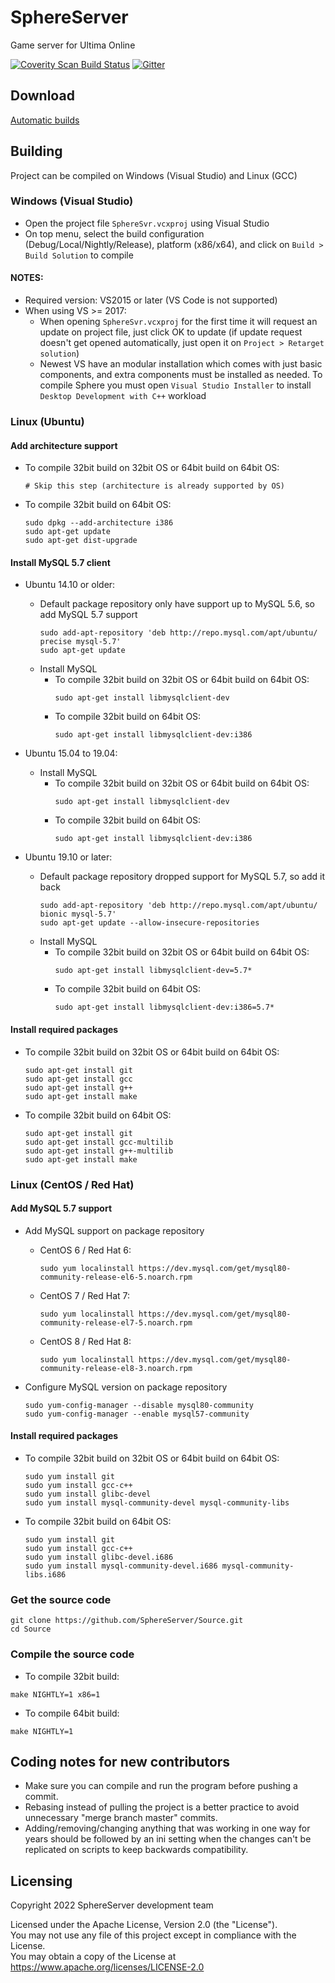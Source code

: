 # SphereServer
Game server for Ultima Online

[![Coverity Scan Build Status](https://scan.coverity.com/projects/16074/badge.svg)](https://scan.coverity.com/projects/sphereserver-source)
[![Gitter](https://badges.gitter.im/Sphereserver/Source.svg)](https://gitter.im/Sphereserver/Source)

## Download
[Automatic builds](https://forum.spherecommunity.net/sshare.php?srt=4)

## Building
Project can be compiled on Windows (Visual Studio) and Linux (GCC)

### Windows (Visual Studio)
* Open the project file `SphereSvr.vcxproj` using Visual Studio
* On top menu, select the build configuration (Debug/Local/Nightly/Release), platform (x86/x64), and click on `Build > Build Solution` to compile

#### NOTES:
* Required version: VS2015 or later (VS Code is not supported)
* When using VS >= 2017:
  * When opening `SphereSvr.vcxproj` for the first time it will request an update on project file, just click OK to update (if update request doesn't get opened automatically, just open it on `Project > Retarget solution`)
  * Newest VS have an modular installation which comes with just basic components, and extra components must be installed as needed. To compile Sphere you must open `Visual Studio Installer` to install `Desktop Development with C++` workload

### Linux (Ubuntu)
#### Add architecture support
* To compile 32bit build on 32bit OS or 64bit build on 64bit OS:
  ```
  # Skip this step (architecture is already supported by OS)
  ```
* To compile 32bit build on 64bit OS:
  ```
  sudo dpkg --add-architecture i386
  sudo apt-get update
  sudo apt-get dist-upgrade
  ```

#### Install MySQL 5.7 client
* Ubuntu 14.10 or older:
  * Default package repository only have support up to MySQL 5.6, so add MySQL 5.7 support
    ```
    sudo add-apt-repository 'deb http://repo.mysql.com/apt/ubuntu/ precise mysql-5.7'
    sudo apt-get update
    ```
  * Install MySQL
    * To compile 32bit build on 32bit OS or 64bit build on 64bit OS:
      ```
      sudo apt-get install libmysqlclient-dev
      ```
    * To compile 32bit build on 64bit OS:
      ```
      sudo apt-get install libmysqlclient-dev:i386
      ```

* Ubuntu 15.04 to 19.04:
  * Install MySQL
    * To compile 32bit build on 32bit OS or 64bit build on 64bit OS:
      ```
      sudo apt-get install libmysqlclient-dev
      ```
    * To compile 32bit build on 64bit OS:
      ```
      sudo apt-get install libmysqlclient-dev:i386
      ```

* Ubuntu 19.10 or later:
  * Default package repository dropped support for MySQL 5.7, so add it back
    ```
    sudo add-apt-repository 'deb http://repo.mysql.com/apt/ubuntu/ bionic mysql-5.7'
    sudo apt-get update --allow-insecure-repositories
    ```
  * Install MySQL
    * To compile 32bit build on 32bit OS or 64bit build on 64bit OS:
      ```
      sudo apt-get install libmysqlclient-dev=5.7*
      ```
    * To compile 32bit build on 64bit OS:
      ```
      sudo apt-get install libmysqlclient-dev:i386=5.7*
      ```

#### Install required packages
* To compile 32bit build on 32bit OS or 64bit build on 64bit OS:
  ```
  sudo apt-get install git
  sudo apt-get install gcc
  sudo apt-get install g++
  sudo apt-get install make
  ```
* To compile 32bit build on 64bit OS:
  ```
  sudo apt-get install git
  sudo apt-get install gcc-multilib
  sudo apt-get install g++-multilib
  sudo apt-get install make
  ```

### Linux (CentOS / Red Hat)
#### Add MySQL 5.7 support
* Add MySQL support on package repository
  * CentOS 6 / Red Hat 6:
    ```
    sudo yum localinstall https://dev.mysql.com/get/mysql80-community-release-el6-5.noarch.rpm
    ```
  * CentOS 7 / Red Hat 7:
    ```
    sudo yum localinstall https://dev.mysql.com/get/mysql80-community-release-el7-5.noarch.rpm
    ```
  * CentOS 8 / Red Hat 8:
    ```
    sudo yum localinstall https://dev.mysql.com/get/mysql80-community-release-el8-3.noarch.rpm
    ```

* Configure MySQL version on package repository
  ```
  sudo yum-config-manager --disable mysql80-community
  sudo yum-config-manager --enable mysql57-community
  ```

#### Install required packages
* To compile 32bit build on 32bit OS or 64bit build on 64bit OS:
  ```
  sudo yum install git
  sudo yum install gcc-c++
  sudo yum install glibc-devel
  sudo yum install mysql-community-devel mysql-community-libs
  ```
* To compile 32bit build on 64bit OS:
  ```
  sudo yum install git
  sudo yum install gcc-c++
  sudo yum install glibc-devel.i686
  sudo yum install mysql-community-devel.i686 mysql-community-libs.i686
  ```

### Get the source code
```
git clone https://github.com/SphereServer/Source.git
cd Source
```

### Compile the source code
* To compile 32bit build:
```
make NIGHTLY=1 x86=1
```
* To compile 64bit build:
```
make NIGHTLY=1
```

## Coding notes for new contributors
* Make sure you can compile and run the program before pushing a commit.
* Rebasing instead of pulling the project is a better practice to avoid unnecessary "merge branch master" commits.
* Adding/removing/changing anything that was working in one way for years should be followed by an ini setting when the changes can't be replicated on scripts to keep backwards compatibility.

## Licensing
Copyright 2022 SphereServer development team

Licensed under the Apache License, Version 2.0 (the "License").<br>
You may not use any file of this project except in compliance with the License.<br>
You may obtain a copy of the License at <https://www.apache.org/licenses/LICENSE-2.0>
